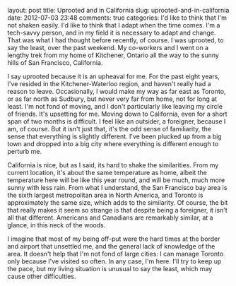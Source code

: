 layout: post
title: Uprooted and in California
slug: uprooted-and-in-california
date: 2012-07-03 23:48
comments: true
categories: 
I'd like to think that I'm not shaken easily. I'd like to think that I adapt when the time comes. I'm a tech-savvy person, and in my field it is necessary to adapt and change. That was what I had thought before recently, of course. I was uprooted, to say the least, over the past weekend. My co-workers and I went on a lengthy trek from my home of Kitchener, Ontario all the way to the sunny hills of San Francisco, California.

I say uprooted because it is an upheaval for me. For the past eight years, I've resided in the Kitchener-Waterloo region, and haven't really had a reason to leave. Occasionally, I would make my way as far east as Toronto, or as far north as Sudbury, but never very far from home, not for long at least. I'm not fond of moving, and I don't particularly like leaving my circle of friends. It's upsetting for me. Moving down to California, even for a short span of two months is difficult. I feel like an outsider, a foreigner, because I am, of course. But it isn't just that, it's the odd sense of familiarity, the sense that everything is slightly different. I've been plucked up from a big town and dropped into a big city where everything is different enough to perturb me.

California is nice, but as I said, its hard to shake the similarities. From my current location, it's about the same temperature as home, albeit the temperature here will be like this year round, and will be much, much more sunny with less rain. From what I understand, the San Francisco bay area is the sixth largest metropolitan area in North America, and Toronto is approximately the same size, which adds to the similarity. Of course, the bit that really makes it seem so strange is that despite being a foreigner, it isn't all that different. Americans and Canadians are remarkably similar, at a glance, in this neck of the woods.

I imagine that most of my being off-put were the hard times at the border and airport that unsettled me, and the general lack of knowledge of the area. It doesn't help that I'm not fond of large cities: I can manage Toronto only because I've visited so often. In any case, I'm here. I'll try to keep up the pace, but my living situation is unusual to say the least, which may cause other difficulties.
